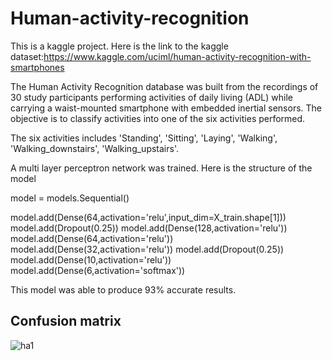 # Human-activity-recognition

This is a kaggle project. Here is the link to the kaggle dataset:https://www.kaggle.com/uciml/human-activity-recognition-with-smartphones

The Human Activity Recognition database was built from the recordings of 30 study participants performing activities of daily living (ADL) while carrying a waist-mounted smartphone with embedded inertial sensors. The objective is to classify activities into one of the six activities performed.

The six activities includes 'Standing', 'Sitting', 'Laying', 'Walking', 'Walking_downstairs', 'Walking_upstairs'.

A multi layer perceptron network was trained. Here is the structure of the model

model = models.Sequential()

model.add(Dense(64,activation='relu',input_dim=X_train.shape[1]))
model.add(Dropout(0.25))
model.add(Dense(128,activation='relu'))
model.add(Dense(64,activation='relu'))
model.add(Dense(32,activation='relu'))
model.add(Dropout(0.25))
model.add(Dense(10,activation='relu'))
model.add(Dense(6,activation='softmax'))

This model was able to produce 93% accurate results.

## Confusion matrix

![ha1](https://user-images.githubusercontent.com/62187533/121818537-6e789b00-cca5-11eb-82de-a45cb0909618.png)

